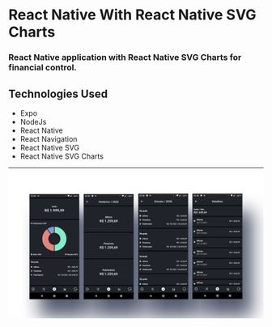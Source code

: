 # React Native With React Native SVG Charts
### React Native application with React Native SVG Charts for financial control.

## Technologies Used
* Expo
* NodeJs
* React Native
* React Navigation
* React Native SVG
* React Native SVG Charts
******
![Tela App Financeiro](https://github.com/r-santtos/React-Native-With-React-Native-SVG-Charts/blob/main/mobile.jpg?raw=true?raw=true "Financeiro")
